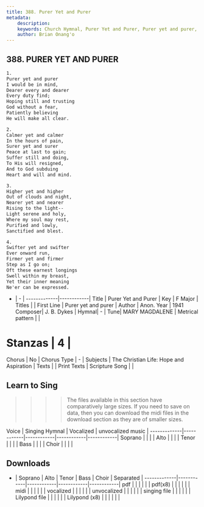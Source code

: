 ```yaml
---
title: 388. Purer Yet and Purer
metadata:
    description: 
    keywords: Church Hymnal, Purer Yet and Purer, Purer yet and purer, 
    author: Brian Onang'o
---
```



## 388. PURER YET AND PURER

```txt
1.
Purer yet and purer 
I would be in mind, 
Dearer every and dearer 
Every duty find; 
Hoping still and trusting 
God without a fear, 
Patiently believing 
He will make all clear. 

2.
Calmer yet and calmer 
In the hours of pain, 
Surer yet and surer 
Peace at last to gain; 
Suffer still and doing, 
To His will resigned, 
And to God subduing 
Heart and will and mind. 

3.
Higher yet and higher 
Out of clouds and night, 
Nearer yet and nearer 
Rising to the light-- 
Light serene and holy, 
Where my soul may rest, 
Purified and lowly, 
Sanctified and blest. 

4.
Swifter yet and swifter 
Ever onward run, 
Firmer yet and firmer 
Step as I go on; 
Oft these earnest longings 
Swell within my breast, 
Yet their inner meaning 
Ne'er can be expressed.
```

- |   -  |
-------------|------------|
Title | Purer Yet and Purer |
Key | F Major |
Titles |  |
First Line | Purer yet and purer |
Author | Anon.
Year | 1941
Composer| J. B. Dykes |
Hymnal|  - |
Tune| MARY MAGDALENE |
Metrical pattern | |
# Stanzas | 4 |
Chorus | No |
Chorus Type | - |
Subjects | The Christian Life: Hope and Aspiration |
Texts |  |
Print Texts | 
Scripture Song |  |
  
## Learn to Sing

>>>> The files available in this section have comparatively large sizes. If you need to save on data, then you can download the midi files in the download section as they are of smaller sizes.

Voice |  Singing Hymnal | Vocalized | unvocalized music |
-------------|------------|------------|------------|------------|
Soprano | | | |
Alto | | | |
Tenor | | | |
Bass | | | |
Choir | | | |

## Downloads

- |  Soprano | Alto | Tenor | Bass | Choir | Separated |
-------------|------------|------------|------------|------------|
pdf | | | | | |
pdf(x8) | | | | | |
midi | | | | | |
vocalized | | | | | |
unvocalized | | | | | |
singing file | | | | | |
Lilypond file | | | | | |
Lilypond (x8) | | | | | |
  